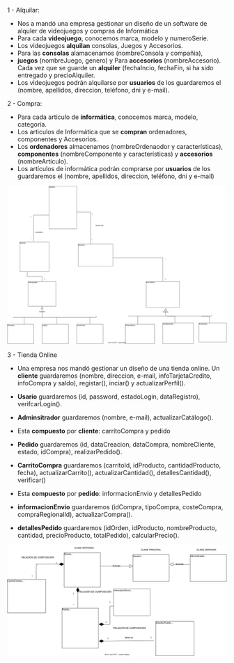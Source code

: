 1 - Alquilar:

   - Nos a mandó una empresa gestionar un diseño de un software de alquler de videojuegos y compras de Informática
   - Para cada **videojuego**, conocemos marca, modelo y numeroSerie. 
   - Los videojuegos **alquilan** consolas, Juegos y Accesorios.
   - Para las **consolas** alamacenamos (nombreConsola y compañia), 
   - **juegos** (nombreJuego, genero) y Para **accesorios** (nombreAccesorio).
   Cada vez que se guarde un **alquiler** (fechaIncio, fechaFin, 
   si ha sido entregado y precioAlquiler.
   - Los videojuegos podrán alquilarse por **usuarios** de los guardaremos el 
    (nombre, apellidos, direccion, teléfono, dni y e-mail).
	
2 - Compra:

  - Para cada articulo de **informática**, conocemos marca, modelo, categoría. 
  - Los articulos de Informática que se **compran** ordenadores, componentes y Accesorios. 
  - Los **ordenadores** almacenamos (nombreOrdenaodor y características), 
  **componentes** (nombreComponente y características) y **accesorios** (nombreArtículo).
  - Los artículos de informática podrán comprarse por **usuarios** de los guardaremos el 
  (nombre, apellidos, direccion, teléfono, dni y e-mail)	
   
   ![carpetas iniciales](diagramas/tienda_UML.svg)
   
3 - Tienda Online

   - Una empresa nos mandó gestionar un diseño de una tienda online.
   Un **cliente** guardaremos (nombre, direccion, e-mail, infoTarjetaCredito, infoCompra y saldo), 
   registar(), inciar() y actualizarPerfil().
	 
   - **Usario** guardaremos (id, password, estadoLogin, dataRegistro), verifcarLogin().
   - **Adminsitrador** guardaremos (nombre, e-mail), actualizarCatálogo().
   - Esta **compuesto** por **cliente**: carritoCompra y pedido
   - **Pedido** guardaremos (id, dataCreacion, dataCompra, nombreCliente, estado, idCompra), 
   realizarPedido().
	 
   - **CarritoCompra** guardaremos (carritoId, idProducto, cantidadProducto, fecha), 
   actualizarCarrito(), actualizarCantidad(), detallesCantidad(), verificar()
   - Esta **compuesto** por **pedido**: informacionEnvio y detallesPedido
   - **informacionEnvio** guardaremos (idCompra, tipoCompra, costeCompra, compraRegionalId), 
   actualizarCompra().
   - **detallesPedido** guardaremos (idOrden, idProducto, nombreProducto, 
   cantidad, precioProducto, totalPedido), calcularPrecio().
	
	
   ![carpetas iniciales](diagramas/Tienda_Online_UML.svg)
	

